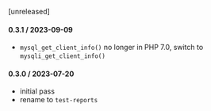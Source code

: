 [unreleased]

#### 0.3.1 / 2023-09-09
* `mysql_get_client_info()` no longer in PHP 7.0, switch to `mysqli_get_client_info()`

#### 0.3.0 / 2023-07-20
* initial pass
* rename to `test-reports`
